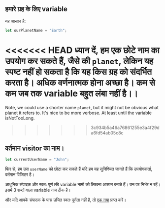 ## हमारे ग्रह के लिए variable

यह आसान है:

```js
let ourPlanetName = "Earth";
```

<<<<<<< HEAD
ध्यान दें, हम एक छोटे नाम का उपयोग कर सकते हैं, जैसे की `planet`, लेकिन यह स्पष्ट नहीं हो सकता है कि यह किस ग्रह को संदर्भित करता है। अधिक वर्णनात्मक होना अच्छा है। कम से कम जब तक variable बहुत लंबा नहीं है।।
=======
Note, we could use a shorter name `planet`, but it might not be obvious what planet it refers to. It's nice to be more verbose. At least until the variable isNotTooLong.
>>>>>>> 3c934b5a46a76861255e3a4f29da6fd54ab05c8c

## वर्तमान visitor का नाम।

```js
let currentUserName = "John";
```

फिर से, हम उस `userName` को छोटा कर सकते हैं यदि हम यह सुनिश्चित जानते हैं कि उपयोगकर्ता, वर्तमान विजिटर है।

आधुनिक संपादक और स्वत: पूर्ण लंबे variable नामों को लिखना आसान बनाते हैं। उन पर निर्भर न रहें। इसमें 3 शब्दों वाला variable नाम ठीक है।

और यदि आपके संपादक के पास उचित स्वतः पूर्णता नहीं है, तो [एक नया](/code-editors) प्राप्त करें।
